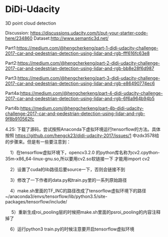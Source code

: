 # DiDi-Udacity
3D point cloud detection 

Discussion: https://discussions.udacity.com/t/put-your-starter-code-here/234860
Dataset:http://www.semantic3d.net/

Part1:https://medium.com/@hengcherkeng/part-1-didi-udacity-challenge-2017-car-and-pedestrian-detection-using-lidar-and-rgb-fff616fc63e8 

Part2:https://medium.com/@hengcherkeng/part-2-didi-udacity-challenge-2017-car-and-pedestrian-detection-using-lidar-and-rgb-bb8e28f6d987 

Part3:https://medium.com/@hengcherkeng/part-3-didi-udacity-challenge-2017-car-and-pedestrian-detection-using-lidar-and-rgb-e86490774ec6 

Part4a:https://medium.com/@hengcherkeng/part-4-didi-udacity-challenge-2017-car-and-pedestrian-detection-using-lidar-and-rgb-6f6a964b94b5 

Part4b:https://medium.com/@hengcherkeng/part-4b-didi-udacity-challenge-2017-car-and-pedestrian-detection-using-lidar-and-rgb-9f8b910562fc


4.25: 下载了源码，尝试按照Anaconda下虚拟环境运行tensorflow的方法。具体按照 https://github.com/hengck23/didi-udacity-2017/issues/1 中zdx3578给的步骤来。但是有一些要注意到：

      1）在tensorflow虚拟环境下，opencv3.2.0 的python库名称为cv2.cpython-35m-x86_64-linux-gnu.so,所以要用cv2.so软链接一下
           才能用import cv2
      
      2）设置了cuda的lib路径后要source一下，否则会链接不到
      
      3）修改了一下作者的data.py和train.py里的一系列原始路径
      
      4）make.sh里面的TF_INC的路径改成了tensorflow虚拟环境下的路径
      ~/anaconda3/envs/tensorflow/lib/python3.5/site-packages/tensorflow/include/
        
      5）重新生成roi_pooling层的时候把make.sh里面的psroi_pooling的内容注释掉了
      
      6）运行python3 train.py的时候注意要开启tensorflow虚拟环境
      
      
